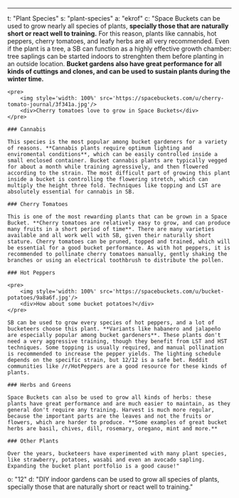---
t: "Plant Species"
s: "plant-species"
a: "ekrof"
c: "Space Buckets can be used to grow nearly all species of plants, **specially those that are naturally short or react well to training.** For this reason, plants like cannabis, hot peppers, cherry tomatoes, and leafy herbs are all very recommended. Even if the plant is a tree, a SB can function as a highly effective growth chamber: tree saplings can be started indoors to strenghten them before planting in an outside location. **Bucket gardens also have great performance for all kinds of cuttings and clones, and can be used to sustain plants during the winter time.**

    <pre>
        <img style='width: 100%' src='https://spacebuckets.com/u/cherry-tomato-journal/3f341a.jpg'/>
        <div>Cherry tomatoes love to grow in Space Buckets</div>
    </pre>

    ### Cannabis

    This species is the most popular among bucket gardeners for a variety of reasons. **Cannabis plants require optimum lighting and enviromental conditions**, which can be easily controlled inside a small enclosed container. Bucket cannabis plants are typically vegged for about a month while training agressively, and then flowered according to the strain. The most difficult part of growing this plant inside a bucket is controlling the flowering stretch, which can multiply the height three fold. Techniques like topping and LST are absolutely essential for cannabis in SB.

    ### Cherry Tomatoes

    This is one of the most rewarding plants that can be grown in a Space Bucket. **Cherry tomatoes are relatively easy to grow, and can produce many fruits in a short period of time**. There are many varieties available and all work well with SB, given their naturally short stature. Cherry tomatoes can be pruned, topped and trained, which will be essential for a good bucket performance. As with hot peppers, it is recommended to pollinate cherry tomatoes manually, gently shaking the branches or using an electrical toothbrush to distribute the pollen.

    ### Hot Peppers

    <pre>
        <img style='width: 100%' src='https://spacebuckets.com/u/bucket-potatoes/9a8a6f.jpg'/>
        <div>How about some bucket potatoes?</div>
    </pre>

    SB can be used to grow every species of hot peppers, and a lot of bucketeers choose this plant. **Variants like habanero and jalapeño are especially popular among bucket gardeners**. These plants don't need a very aggressive training, though they benefit from LST and HST techniques. Some topping is usually required, and manual pollination is recommended to increase the pepper yields. The lighting schedule depends on the specific strain, but 12/12 is a safe bet. Reddit communities like /r/HotPeppers are a good resource for these kinds of plants.

    ### Herbs and Greens

    Space Buckets can also be used to grow all kinds of herbs: these plants have great performance and are much easier to maintain, as they general don't require any training. Harvest is much more regular, because the important parts are the leaves and not the fruits or flowers, which are harder to produce. **Some examples of great bucket herbs are basil, chives, dill, rosemary, oregano, mint and more.**

    ### Other Plants

    Over the years, bucketeers have experimented with many plant species, like strawberry, potatoes, wasabi and even an avocado sapling. Expanding the bucket plant portfolio is a good cause!"
o: "12"
d: "DIY indoor gardens can be used to grow all species of plants, specially those that are naturally short or react well to training."